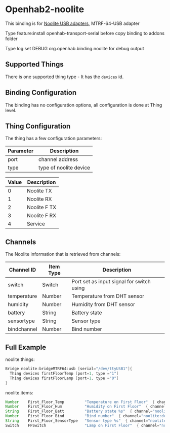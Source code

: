 # Openhab2-noolite

This binding is for [Noolite USB adapters](https://translate.google.com/translate?hl=ru&sl=ru&tl=en&u=http%3A%2F%2Fwww.noo.com.by%2Fadapter-noolite-pc.html), MTRF-64-USB adapter

Type feature:install openhab-transport-serial before copy binding to addons folder

Type log:set DEBUG org.openhab.binding.noolite for debug output

## Supported Things

There is one supported thing type - 
It has the `devices` id.

## Binding Configuration

The binding has no configuration options, all configuration is done at Thing level.

## Thing Configuration

The thing has a few configuration parameters:

| Parameter | Description                                                             |
|-----------|-------------------------------------------------------------------------|
| port    | channel address         |
| type    | type of noolite device         | 

| Value | Description                                                             |
|-----------|-------------------------------------------------------------------------|
| 0    | Noolite TX       |
| 1    | Noolite RX         |
| 2    | Noolite F TX         |
| 3    | Noolite F RX         |
| 4    | Service        |


## Channels

The Noolite information that is retrieved from channels:

| Channel ID      | Item Type            | Description                                  |
|-----------------|----------------------|----------------------------------------------|
| switch        | Switch               | Port set as input signal for switch using                            |
| temperature  | Number               | Temperature from DHT sensor                             |
| humidity    | Number               | Humidity from DHT sensor           |
| battery       | String               | Battery state                        |
| sensortype | String             | Sensor type      |
| bindchannel            | Number               | Bind number       |

## Full Example
noolite.things:

```java
Bridge noolite:bridgeMTRF64:usb [serial="/dev/ttyUSB1"]{
  Thing devices firstFloorTemp [port=1, type ="1"]
  Thing devices firstFloorLamp [port=1, type ="0"]
}
```

noolite.items:

```java
Number    First_Floor_Temp         "Temperature on First Floor"  { channel="noolite:devices:usb:firstFloorTemp:temperature" }
Number    First_Floor_Hum          "Humidity on First Floor"  { channel="noolite:devices:usb:firstFloorLamp:humidity" }
String    First_Floor_Batt         "Battery state %s"  { channel="noolite:devices:usb:firstFloorLamp:battery" }
Number    First_Floor_Bind         "Bind number"  { channel="noolite:devices:usb:firstFloorLamp:battery" }
String    First_Floor_SensorType   "Sensor type %s"  { channel="noolite:devices:usb:firstFloorLamp:bindchannel" }
Switch    FFSwitch                 "Lamp on First Floor"  { channel="noolite:devices:usb:firstFloorTemp:switch" }
```
